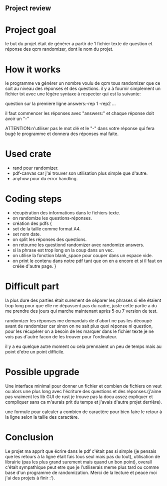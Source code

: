 ## Project review

# Project goal

le but du projet était de générer a partir de 1 fichier texte de question et réponse des qcm randomizer, dont le nom du projet.

# How it works 

le programme va générer un nombre voulu de qcm tous randomizer que ce soit au niveau des réponses et des questions.
il y a à fournir simplement un fichier txt avec une légère syntaxe à respecter qui est la suivante:

question sur la premiere ligne
answers:-rep 1 -rep2 ...

il faut commencer les réponses avec "answers:" et chaque réponse doit avoir un "-"

ATTENTION:n'utiliser pas le mot clé et le "-" dans votre réponse qui fera bugé le programme et donnera des réponses mal faite.

# Used crate

- rand pour randomizer.
- pdf-canvas car j'ai trouver son utilisation plus simple que d'autre.
- anyhow pour du error handling.

# Coding steps

- récupération des informations dans le fichiers texte.
- on randomize les questions-réponses.
- création des pdfs {
 - set de la taille comme format A4.
 - set nom date.
 - on split les réponses des questions.
 - on retourne les questiond randomizer avec randomize answers.
 - si la phrase est trop long on la coup dans un vec.
 - on utilise la fonction blank_space pour couper dans un espace vide.
 - on print le contenu dans notre pdf tant que on en a encore et si il faut on créée d'autre page. 
}

# Difficult part 

la plus dure des parties était surement de séparer les phrases si elle étaient trop long pour que elle ne dépassent pas du cadre, juste cette partie a du me prendre des jours qui marche maintenant après 5 ou 7 version de test.

randomizer les réponses me demandais de d'abort ne pas les découpé avant de randomizer car sinon on ne sait plus quoi réponse ni question, pour les récupérer on a besoin de les marquer dans le fichier texte je ne vois pas d'autre facon de les trouver pour l'ordinateur.

il y a eu quelque autre moment ou cela prennaient un peu de temps mais au point d'etre un point difficile.

# Possible upgrade 

Une interface minimal pour donner un fichier et combien de fichiers on veut ou alors une plus long avec l'écriture des questions et des réponses.(j'aime pas vraiment les lib GUI de rust je trouve pas la docu assez expliquer et compliquer sans ca m'aurais prit du temps et j'avais d'autre projet derrière).

une formule pour calculer a combien de caractère pour bien faire le retour à la ligne selon la taille des caractère.

# Conclusion

Le projet ma apprit que écrire dans le pdf c'était pas si simple (je pensais que les retours à la ligne était fais tous seul mais pas du tout), utilisation de librairie (pas les plus grand surement mais quand un bon point), overall c'était sympathique peut etre que je l'utiliserais meme plus tard ou comme base d'un programme de randomization.
Merci de la lecture et peace moi j'ai des projets à finir :').